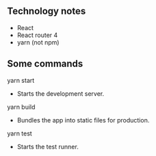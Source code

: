 ## Technology notes
- React
- React router 4
- yarn (not npm)

## Some commands
yarn start
- Starts the development server.

yarn build
- Bundles the app into static files for production.

yarn test
- Starts the test runner.
